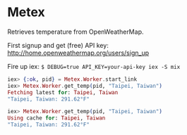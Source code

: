 # Metex

Retrieves temperature from OpenWeatherMap.

First signup and get (free) API key: http://home.openweathermap.org/users/sign_up

Fire up iex: `$ DEBUG=true API_KEY=your-api-key iex -S mix`

```elixir
iex> {:ok, pid} = Metex.Worker.start_link
iex> Metex.Worker.get_temp(pid, "Taipei, Taiwan")
Fetching latest for: Taipei, Taiwan
"Taipei, Taiwan: 291.62°F"

iex> Metex.Worker.get_temp(pid, "Taipei, Taiwan")
Using cache for: Taipei, Taiwan
"Taipei, Taiwan: 291.62°F"
```
